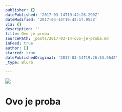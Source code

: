 ```yaml
---
publisher: {}
datePublished: '2017-03-14T19:42:26.290Z'
dateModified: '2017-03-14T19:42:17.953Z'
via: {}
description: ''
title: Ovo je proba
sourcePath: _posts/2017-03-14-ovo-je-proba.md
inFeed: true
author: []
starred: true
datePublishedOriginal: '2017-03-14T19:26:53.964Z'
_type: Blurb

---
```

![](https://the-grid-user-content.s3-us-west-2.amazonaws.com/0357f505-a641-4dbc-a1ae-6c01a65c17b2.jpg)

# Ovo je proba